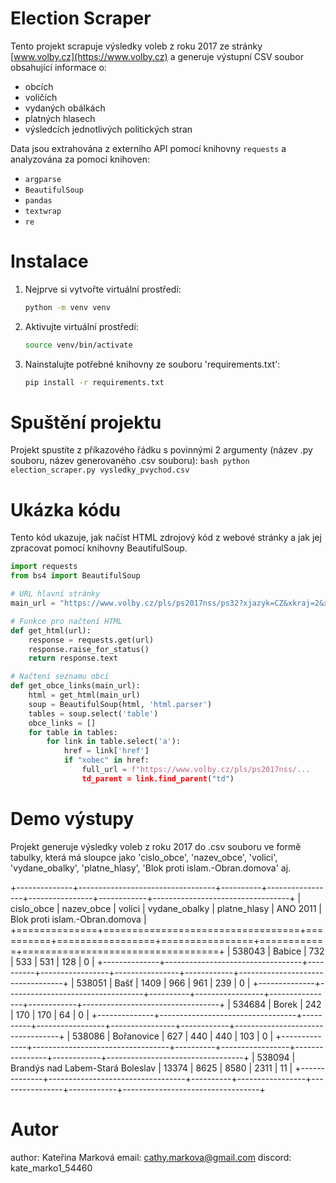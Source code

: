 ﻿
# Election Scraper
Tento projekt scrapuje výsledky voleb z roku 2017 ze stránky [www.volby.cz](https://www.volby.cz) 
a generuje výstupní CSV soubor obsahující informace o:
- obcích
- voličích
- vydaných obálkách
- platných hlasech
- výsledcích jednotlivých politických stran

Data jsou extrahována z externího API pomocí knihovny `requests` a analyzována za pomoci knihoven:

- `argparse`
- `BeautifulSoup`
- `pandas`
- `textwrap`
- `re`

# Instalace
1. Nejprve si vytvořte virtuální prostředí:
   ```bash
   python -m venv venv
    ```
2.  Aktivujte virtuální prostředí:
    ```bash
    source venv/bin/activate
    ```
3.  Nainstalujte potřebné knihovny ze souboru 'requirements.txt':
    ```bash
    pip install -r requirements.txt
    ```
# Spuštění projektu
Projekt spustíte z příkazového řádku s povinnými 2 argumenty (název .py souboru,
název generovaného .csv souboru):
    ```bash
    python election_scraper.py vysledky_pvychod.csv
    ```
# Ukázka kódu
Tento kód ukazuje, jak načíst HTML zdrojový kód z webové stránky a jak jej zpracovat 
pomocí knihovny BeautifulSoup.

```python
import requests
from bs4 import BeautifulSoup

# URL hlavní stránky
main_url = "https://www.volby.cz/pls/ps2017nss/ps32?xjazyk=CZ&xkraj=2&xnumnuts=2109"

# Funkce pro načtení HTML
def get_html(url):
    response = requests.get(url)
    response.raise_for_status()
    return response.text

# Načtení seznamu obcí
def get_obce_links(main_url):
    html = get_html(main_url)
    soup = BeautifulSoup(html, 'html.parser')
    tables = soup.select('table')
    obce_links = []
    for table in tables:
        for link in table.select('a'):
            href = link['href']
            if "xobec" in href:
                full_url = f"https://www.volby.cz/pls/ps2017nss/...
                td_parent = link.find_parent("td")
```

# Demo výstupy
Projekt generuje výsledky voleb z roku 2017 do .csv souboru ve formě tabulky,
která má sloupce jako 'cislo_obce', 'nazev_obce', 'volici', 'vydane_obalky',
'platne_hlasy', 'Blok proti islam.-Obran.domova' aj.

+--------------+----------------------------------+----------+-----------------+----------------+------------+----------------------------------+
|   cislo_obce | nazev_obce                       |   volici |   vydane_obalky |   platne_hlasy |   ANO 2011 |   Blok proti islam.-Obran.domova |
+==============+==================================+==========+=================+================+============+==================================+
|       538043 | Babice                           |      732 |             533 |            531 |        128 |                                0 |
+--------------+----------------------------------+----------+-----------------+----------------+------------+----------------------------------+
|       538051 | Bašť                             |     1409 |             966 |            961 |        239 |                                0 |
+--------------+----------------------------------+----------+-----------------+----------------+------------+----------------------------------+
|       534684 | Borek                            |      242 |             170 |            170 |         64 |                                0 |
+--------------+----------------------------------+----------+-----------------+----------------+------------+----------------------------------+
|       538086 | Bořanovice                       |      627 |             440 |            440 |        103 |                                0 |
+--------------+----------------------------------+----------+-----------------+----------------+------------+----------------------------------+
|       538094 | Brandýs nad Labem-Stará Boleslav |    13374 |            8625 |           8580 |       2311 |                               11 |
+--------------+----------------------------------+----------+-----------------+----------------+------------+----------------------------------+

# Autor
author: Kateřina Marková
email: cathy.markova@gmail.com
discord: kate_marko1_54460
